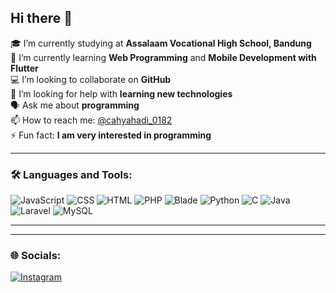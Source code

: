 ## Hi there 👋

🎓 I’m currently studying at **Assalaam Vocational High School, Bandung**  
🌱 I’m currently learning **Web Programming** and **Mobile Development with Flutter**  
💻 I’m looking to collaborate on **GitHub**  
🤔 I’m looking for help with **learning new technologies**  
🗣️ Ask me about **programming**  
📫 How to reach me: [@cahyahadi_0182](https://instagram.com/cahyahadi_0182)  
⚡ Fun fact: **I am very interested in programming**

---

### 🛠️ Languages and Tools:
![JavaScript](https://img.shields.io/badge/-JavaScript-F7DF1E?style=flat&logo=javascript&logoColor=black) 
![CSS](https://img.shields.io/badge/-CSS-1572B6?style=flat&logo=css3&logoColor=white) 
![HTML](https://img.shields.io/badge/-HTML-E34F26?style=flat&logo=html5&logoColor=white) 
![PHP](https://img.shields.io/badge/-PHP-777BB4?style=flat&logo=php&logoColor=white) 
![Blade](https://img.shields.io/badge/-Blade-E34F26?style=flat&logo=blade&logoColor=white)
![Python](https://img.shields.io/badge/-Python-3776AB?style=flat&logo=python&logoColor=white)
![C](https://img.shields.io/badge/-C-A8B9CC?style=flat&logo=c&logoColor=white)
![Java](https://img.shields.io/badge/-Java-007396?style=flat&logo=java&logoColor=white)
![Laravel](https://img.shields.io/badge/-Laravel-FF2D20?style=flat&logo=laravel&logoColor=white)
![MySQL](https://img.shields.io/badge/-MySQL-4479A1?style=flat&logo=mysql&logoColor=white)

---


---

### 🌐 Socials:
[![Instagram](https://img.shields.io/badge/Instagram-E4405F?style=flat&logo=instagram&logoColor=white)](https://instagram.com/cahyahadi_0182)
